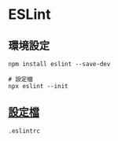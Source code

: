 # ESLint

## 環境設定

```text
npm install eslint --save-dev

# 設定檔
npx eslint --init
```

## [設定檔](https://eslint.org/docs/user-guide/configuring)

`.eslintrc`



